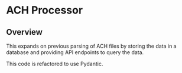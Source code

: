 # ACH Processor

## Overview

This expands on previous parsing of ACH files by storing the data in a database and providing API endpoints to query the data.

This code is refactored to use Pydantic.